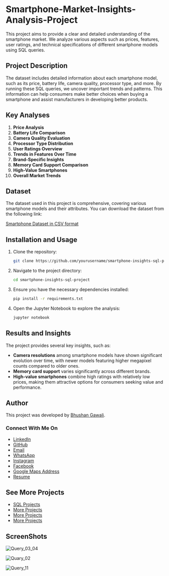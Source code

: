 # Smartphone-Market-Insights-Analysis-Project

This project aims to provide a clear and detailed understanding of the smartphone market. We analyze various aspects such as prices, features, user ratings, and technical specifications of different smartphone models using SQL queries.

## Project Description

The dataset includes detailed information about each smartphone model, such as its price, battery life, camera quality, processor type, and more. By running these SQL queries, we uncover important trends and patterns. This information can help consumers make better choices when buying a smartphone and assist manufacturers in developing better products.

## Key Analyses

1. **Price Analysis**
2. **Battery Life Comparison**
3. **Camera Quality Evaluation**
4. **Processor Type Distribution**
5. **User Ratings Overview**
6. **Trends in Features Over Time**
7. **Brand-Specific Insights**
8. **Memory Card Support Comparison**
9. **High-Value Smartphones**
10. **Overall Market Trends**

## Dataset

The dataset used in this project is comprehensive, covering various smartphone models and their attributes. You can download the dataset from the following link:

[Smartphone Dataset in CSV format](https://drive.google.com/file/d/1q3_qeg8h-SC9uRY2_fleg_9Q_0CCSCF1/view?usp=drive_link)

## Installation and Usage

1. Clone the repository:
    ```bash
    git clone https://github.com/yourusername/smartphone-insights-sql-project.git
    ```
2. Navigate to the project directory:
    ```bash
    cd smartphone-insights-sql-project
    ```
3. Ensure you have the necessary dependencies installed:
    ```bash
    pip install -r requirements.txt
    ```
4. Open the Jupyter Notebook to explore the analysis:
    ```bash
    jupyter notebook
    ```

## Results and Insights

The project provides several key insights, such as:

- **Camera resolutions** among smartphone models have shown significant evolution over time, with newer models featuring higher megapixel counts compared to older ones.
- **Memory card support** varies significantly across different brands.
- **High-value smartphones** combine high ratings with relatively low prices, making them attractive options for consumers seeking value and performance.

## Author

This project was developed by [Bhushan Gawali](https://www.linkedin.com/in/bhushan-gawali-97b645233).

### Connect With Me On

- [LinkedIn](https://www.linkedin.com/in/bhushan-gawali-97b645233?utm_source=share&utm_campaign=share_via&utm_content=profile&utm_medium=android_app)
- [GitHub](https://github.com/Bhushan148)
- [Email](mailto:bhushangawali148@gmail.com)
- [WhatsApp](https://wa.me/qr/45BQWP6TQQ24M1)
- [Instagram](https://www.instagram.com/bhushangawali_148?igsh=ZXVkYXo4NnU3c2ps)
- [Facebook](https://www.facebook.com/bhushan.gawali.568)
- [Google Maps Address](https://maps.app.goo.gl/H61hpmTTuFwPQuFLA)
- [Resume](https://drive.google.com/file/d/1gz5Iv59fybyrm8UBF_mJeJ6h7yQUwnnT/view?usp=drive_link)

## See More Projects

- [SQL Projects](https://github.com/Bhushan148?tab=repositories)
- [More Projects]()
- [More Projects]()
- [More Projects]()

## ScreenShots

![Query_03_04](https://github.com/Bhushan148/Smartphone-Market-Insights-Analysis-Project/assets/115460598/80e267b7-07d9-46a5-b680-4ac722776c77)

![Quary_02](https://github.com/Bhushan148/Smartphone-Market-Insights-Analysis-Project/assets/115460598/cd9e2640-9420-44c8-88b8-e93541c7f4ba)

![Query_11](https://github.com/Bhushan148/Smartphone-Market-Insights-Analysis-Project/assets/115460598/7dfb7d23-6251-45bb-9492-b86c5c925649)

